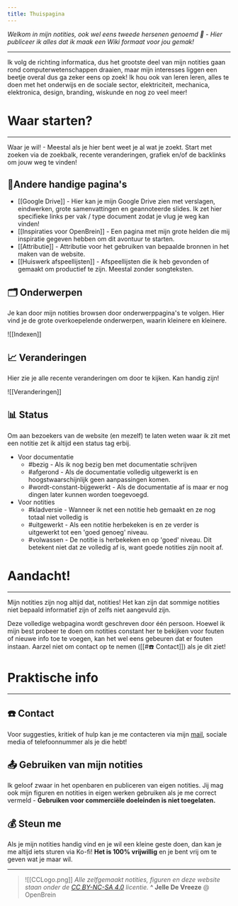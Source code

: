 ```yaml
---
title: Thuispagina
---
```

<script type='text/javascript' src='https://storage.ko-fi.com/cdn/widget/Widget_2.js'></script><script type='text/javascript'>kofiwidget2.init('Steun me op Ko-fi', '#ec629c', 'K3K3YXMEH');kofiwidget2.draw();</script> 

*Welkom in mijn notities, ook wel eens tweede hersenen genoemd 🧠 - Hier publiceer ik alles dat ik maak een Wiki formaat voor jou gemak!*

---
Ik volg de richting informatica, dus het grootste deel van mijn notities gaan rond computerwetenschappen draaien, maar mijn interesses liggen een beetje overal dus ga zeker eens op zoek! Ik hou ook van leren leren, alles te doen met het onderwijs en de sociale sector, elektriciteit, mechanica, elektronica, design, branding, wiskunde en nog zo veel meer!

# Waar starten?
---
Waar je wil! - Meestal als je hier bent weet je al wat je zoekt. Start met zoeken via de zoekbalk, recente veranderingen, grafiek en/of de backlinks om jouw weg te vinden!

## 🔗Andere handige pagina's
* [[Google Drive]] - Hier kan je mijn Google Drive zien met verslagen, eindwerken, grote samenvattingen en geannoteerde slides. Ik zet hier specifieke links per vak / type document zodat je vlug je weg kan vinden! 
* [[Inspiraties voor OpenBrein]] - Een pagina met mijn grote helden die mij inspiratie gegeven hebben om dit avontuur te starten.
* [[Attributie]] - Attributie voor het gebruiken van bepaalde bronnen in het maken van de website.
* [[Huiswerk afspeellijsten]] - Afspeellijsten die ik heb gevonden of gemaakt om productief te zijn. Meestal zonder songteksten.

## 🗂️ Onderwerpen
Je kan door mijn notities browsen door onderwerppagina's te volgen. Hier vind je de grote overkoepelende onderwerpen, waarin kleinere en kleinere.

![[Indexen]]

## 📈 Veranderingen
Hier zie je alle recente veranderingen om door te kijken. Kan handig zijn!

![[Veranderingen]]

## 📊 Status
Om aan bezoekers van de website (en mezelf) te laten weten waar ik zit met een notitie zet ik altijd een status tag erbij. 

* Voor documentatie
	* #bezig  - Als ik nog bezig ben met documentatie schrijven
	* #afgerond  - Als de documentatie volledig uitgewerkt is en hoogstwaarschijnlijk geen aanpassingen komen.
	* #wordt-constant-bijgewerkt  - Als de documentatie af is maar er nog dingen later kunnen worden toegevoegd.
* Voor notities
	* #kladversie  - Wanneer ik net een notitie heb gemaakt en ze nog totaal niet volledig is
	* #uitgewerkt  - Als een notitie herbekeken is en ze verder is uitgewerkt tot een 'goed genoeg' niveau.
	* #volwassen - De notitie is herbekeken en op 'goed' niveau. Dit betekent niet dat ze volledig af is, want goede notities zijn nooit af.

# Aandacht!
--- 
Mijn notities zijn nog altijd dat, notities! Het kan zijn dat sommige notities niet bepaald informatief zijn of zelfs niet aangevuld zijn.

Deze volledige webpagina wordt geschreven door één persoon. Hoewel ik mijn best probeer te doen om notities constant her te bekijken voor fouten of nieuwe info toe te voegen, kan het wel eens gebeuren dat er fouten instaan. Aarzel niet om contact op te nemen ([[#☎️ Contact]]) als je dit ziet!

# Praktische info
---
## ☎️ Contact
Voor suggesties, kritiek of hulp kan je me contacteren via mijn [mail](mailto:jelle@openbrein.org), sociale media of telefoonnummer als je die hebt!

## 📤 Gebruiken van mijn notities
Ik geloof zwaar in het openbaren en publiceren van eigen notities. Jij mag ook mijn figuren en notities in eigen werken gebruiken als je me correct vermeld - **Gebruiken voor commerciële doeleinden is niet toegelaten.**

## 💰 Steun me
Als je mijn notities handig vind en je wil een kleine geste doen, dan kan je me altijd iets sturen via Ko-fi! **Het is 100% vrijwillig** en je bent vrij om te geven wat je maar wil. 

---

>  ![[CCLogo.png]]
>  *Alle zelfgemaakt notities, figuren en deze website staan onder de [CC BY-NC-SA 4.0](https://creativecommons.org/licenses/by-nc-sa/4.0/) licentie.*
>  **^ Jelle De Vreeze** @ OpenBrein

